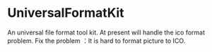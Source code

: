 # UniversalFormatKit
An universal file format tool kit. At present will handle the ico format problem.
Fix the problem ：It is hard to format picture to ICO.
